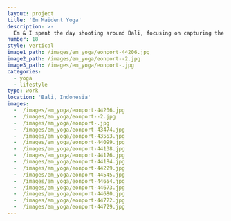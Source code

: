 ```yaml
---
layout: project
title: 'Em Maident Yoga'
description: >-
  Em & I spent the day shooting around Bali, focusing on capturing the essence of her yoga practice.
number: 18
style: vertical
image1_path: /images/em_yoga/eonport-44206.jpg
image2_path: /images/em_yoga/eonport--2.jpg
image3_path: /images/em_yoga/eonport-.jpg
categories:
  - yoga
  - lifestyle
type: work
location: 'Bali, Indonesia'
images:
  -  /images/em_yoga/eonport-44206.jpg
  -  /images/em_yoga/eonport--2.jpg
  -  /images/em_yoga/eonport-.jpg
  -  /images/em_yoga/eonport-43474.jpg
  -  /images/em_yoga/eonport-43553.jpg
  -  /images/em_yoga/eonport-44099.jpg
  -  /images/em_yoga/eonport-44138.jpg
  -  /images/em_yoga/eonport-44176.jpg
  -  /images/em_yoga/eonport-44184.jpg
  -  /images/em_yoga/eonport-44229.jpg
  -  /images/em_yoga/eonport-44545.jpg
  -  /images/em_yoga/eonport-44654.jpg
  -  /images/em_yoga/eonport-44673.jpg
  -  /images/em_yoga/eonport-44680.jpg
  -  /images/em_yoga/eonport-44722.jpg
  -  /images/em_yoga/eonport-44729.jpg
---
```

